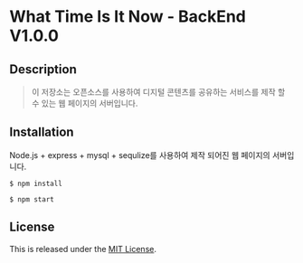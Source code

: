 What Time Is It Now - BackEnd V1.0.0
===============================

Description
-----------

> 이 저장소는 오픈소스를 사용하여 디지털 콘텐츠를 공유하는 서비스를 제작 할 수 있는 웹 페이지의 서버입니다.


Installation
------------

Node.js + express + mysql + sequlize를 사용하여 제작 되어진 웹 페이지의 서버입니다.

~~~
$ npm install

$ npm start
~~~





## License

This is released under the [MIT License](https://opensource.org/licenses/MIT).
